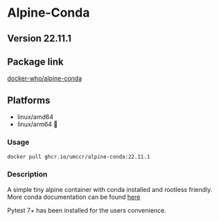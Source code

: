 # Alpine-Conda

## Version 22.11.1

## Package link
[docker-who/alpine-conda](https://github.com/umccr/docker-who/pkgs/container/alpine-conda)

## Platforms
* linux/amd64
* linux/arm64 :construction:

### Usage

```bash
docker pull ghcr.io/umccr/alpine-conda:22.11.1
```

### Description
A simple tiny alpine container with conda installed and rootless friendly. 
More conda documentation can be found [here](https://docs.conda.io/en/latest/)

Pytest 7+ has been installed for the users convenience.

